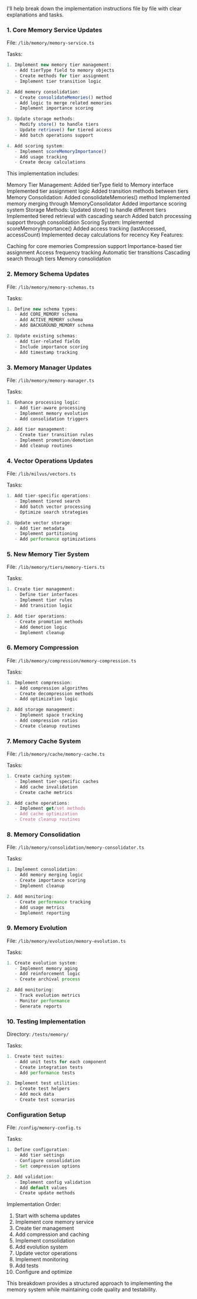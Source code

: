 I'll help break down the implementation instructions file by file with clear explanations and tasks.

### 1. Core Memory Service Updates
File: `/lib/memory/memory-service.ts`

Tasks:
```typescript
1. Implement new memory tier management:
   - Add tierType field to memory objects
   - Create methods for tier assignment
   - Implement tier transition logic

2. Add memory consolidation:
   - Create consolidateMemories() method
   - Add logic to merge related memories
   - Implement importance scoring

3. Update storage methods:
   - Modify store() to handle tiers
   - Update retrieve() for tiered access
   - Add batch operations support

4. Add scoring system:
   - Implement scoreMemoryImportance()
   - Add usage tracking
   - Create decay calculations
```
This implementation includes:

Memory Tier Management:
Added tierType field to Memory interface
Implemented tier assignment logic
Added transition methods between tiers
Memory Consolidation:
Added consolidateMemories() method
Implemented memory merging through MemoryConsolidator
Added importance scoring system
Storage Methods:
Updated store() to handle different tiers
Implemented tiered retrieval with cascading search
Added batch processing support through consolidation
Scoring System:
Implemented scoreMemoryImportance()
Added access tracking (lastAccessed, accessCount)
Implemented decay calculations for recency
Key Features:

Caching for core memories
Compression support
Importance-based tier assignment
Access frequency tracking
Automatic tier transitions
Cascading search through tiers
Memory consolidation

### 2. Memory Schema Updates
File: `/lib/memory/memory-schemas.ts`

Tasks:
```typescript
1. Define new schema types:
   - Add CORE_MEMORY schema
   - Add ACTIVE_MEMORY schema
   - Add BACKGROUND_MEMORY schema

2. Update existing schemas:
   - Add tier-related fields
   - Include importance scoring
   - Add timestamp tracking
```

### 3. Memory Manager Updates
File: `/lib/memory/memory-manager.ts`

Tasks:
```typescript
1. Enhance processing logic:
   - Add tier-aware processing
   - Implement memory evolution
   - Add consolidation triggers

2. Add tier management:
   - Create tier transition rules
   - Implement promotion/demotion
   - Add cleanup routines
```

### 4. Vector Operations Updates
File: `/lib/milvus/vectors.ts`

Tasks:
```typescript
1. Add tier-specific operations:
   - Implement tiered search
   - Add batch vector processing
   - Optimize search strategies

2. Update vector storage:
   - Add tier metadata
   - Implement partitioning
   - Add performance optimizations
```

### 5. New Memory Tier System
File: `/lib/memory/tiers/memory-tiers.ts`

Tasks:
```typescript
1. Create tier management:
   - Define tier interfaces
   - Implement tier rules
   - Add transition logic

2. Add tier operations:
   - Create promotion methods
   - Add demotion logic
   - Implement cleanup
```

### 6. Memory Compression
File: `/lib/memory/compression/memory-compression.ts`

Tasks:
```typescript
1. Implement compression:
   - Add compression algorithms
   - Create decompression methods
   - Add optimization logic

2. Add storage management:
   - Implement space tracking
   - Add compression ratios
   - Create cleanup routines
```

### 7. Memory Cache System
File: `/lib/memory/cache/memory-cache.ts`

Tasks:
```typescript
1. Create caching system:
   - Implement tier-specific caches
   - Add cache invalidation
   - Create cache metrics

2. Add cache operations:
   - Implement get/set methods
   - Add cache optimization
   - Create cleanup routines
```

### 8. Memory Consolidation
File: `/lib/memory/consolidation/memory-consolidator.ts`

Tasks:
```typescript
1. Implement consolidation:
   - Add memory merging logic
   - Create importance scoring
   - Implement cleanup

2. Add monitoring:
   - Create performance tracking
   - Add usage metrics
   - Implement reporting
```

### 9. Memory Evolution
File: `/lib/memory/evolution/memory-evolution.ts`

Tasks:
```typescript
1. Create evolution system:
   - Implement memory aging
   - Add reinforcement logic
   - Create archival process

2. Add monitoring:
   - Track evolution metrics
   - Monitor performance
   - Generate reports
```

### 10. Testing Implementation
Directory: `/tests/memory/`

Tasks:
```typescript
1. Create test suites:
   - Add unit tests for each component
   - Create integration tests
   - Add performance tests

2. Implement test utilities:
   - Create test helpers
   - Add mock data
   - Create test scenarios
```

### Configuration Setup
File: `/config/memory-config.ts`

Tasks:
```typescript
1. Define configuration:
   - Add tier settings
   - Configure consolidation
   - Set compression options

2. Add validation:
   - Implement config validation
   - Add default values
   - Create update methods
```

Implementation Order:
1. Start with schema updates
2. Implement core memory service
3. Create tier management
4. Add compression and caching
5. Implement consolidation
6. Add evolution system
7. Update vector operations
8. Implement monitoring
9. Add tests
10. Configure and optimize

This breakdown provides a structured approach to implementing the memory system while maintaining code quality and testability.
